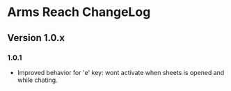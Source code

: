 # Arms Reach ChangeLog

## Version 1.0.x

### 1.0.1
* Improved behavior for 'e' key: wont activate when sheets is opened and while chating.
